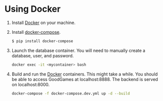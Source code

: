Using Docker
============

1. Install [Docker] on your machine.

1. Install [docker-compose].
   
   ```bash
   $ pip install docker-compose
   ```
   
1. Launch the database container. You will need to manually create a database, user, and password.
   ```bash
   docker exec -it <mycontainer> bash
   ```
   
1. Build and run the [Docker] containers. This might take a while. 
   You should be able to access GoodGames at localhost:8888. The backend
   is served on localhost:8000.

   ```bash
   docker-compose -f docker-compose.dev.yml up -d --build
   ```

[Docker]: http://docker.com
[docker-compose]: https://docs.docker.com/compose/install
